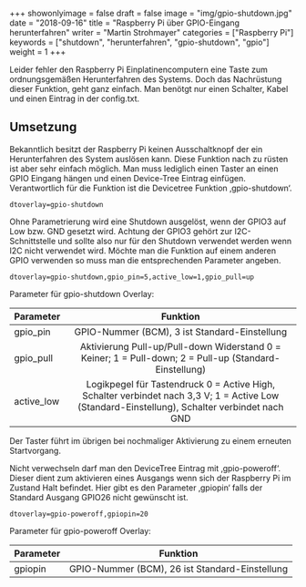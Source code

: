 +++
showonlyimage = false
draft = false
image = "img/gpio-shutdown.jpg"
date = "2018-09-16"
title = "Raspberry Pi über GPIO-Eingang herunterfahren"
writer = "Martin Strohmayer"
categories = ["Raspberry Pi"]
keywords = ["shutdown", "herunterfahren", "gpio-shutdown", "gpio"]
weight = 1
+++


Leider fehler den Raspberry Pi Einplatinencomputern eine Taste zum ordnungsgemäßen Herunterfahren des Systems. Doch das Nachrüstung dieser Funktion, geht ganz einfach. Man benötgt nur einen Schalter, Kabel und einen Eintrag in der config.txt.
<!--more-->

## Umsetzung

Bekanntlich besitzt der Raspberry Pi keinen Ausschaltknopf der ein Herunterfahren des System auslösen kann. Diese Funktion nach zu rüsten ist aber sehr einfach möglich. Man muss lediglich einen Taster an einen GPIO Eingang hängen und einen Device-Tree Eintrag einfügen. 
Verantwortlich für die Funktion ist die Devicetree Funktion ‚gpio-shutdown‘. 

``
dtoverlay=gpio-shutdown
``

Ohne Parametrierung  wird eine Shutdown ausgelöst, wenn der GPIO3 auf Low bzw. GND gesetzt wird. Achtung der GPIO3 gehört zur I2C-Schnittstelle und sollte also nur für den Shutdown verwendet werden wenn I2C nicht verwendet wird. Möchte man die Funktion auf einem anderen GPIO verwenden so muss man die entsprechenden Parameter angeben.

``
dtoverlay=gpio-shutdown,gpio_pin=5,active_low=1,gpio_pull=up
``

Parameter für gpio-shutdown Overlay:

| Parameter     | Funktion |
| ------------- |:--------:|
| gpio_pin      | GPIO-Nummer (BCM), 3 ist Standard-Einstellung     |
| gpio_pull     | Aktivierung Pull-up/Pull-down Widerstand 0 = Keiner; 1 = Pull-down; 2 = Pull-up  (Standard-Einstellung)   |
| active_low    | Logikpegel für Tastendruck 0 = Active High, Schalter verbindet nach 3,3 V; 1 = Active Low (Standard-Einstellung), Schalter verbindet nach GND     |


Der Taster führt im übrigen bei nochmaliger Aktivierung zu einem erneuten Startvorgang.

Nicht verwechseln darf man den DeviceTree Eintrag mit ‚gpio-poweroff‘. Dieser dient zum aktivieren eines Ausgangs wenn sich der Raspberry Pi im Zustand Halt befindet. 
Hier gibt es den Parameter ‚gpiopin‘ falls der Standard Ausgang GPIO26 nicht gewünscht ist.

``
dtoverlay=gpio-poweroff,gpiopin=20
``

Parameter für gpio-poweroff Overlay:

| Parameter     | Funktion |
| ------------- |:--------:|
| gpiopin       | GPIO-Nummer (BCM), 26 ist Standard-Einstellung     |


